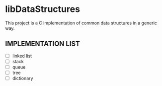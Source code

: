 # libDataStructures
This project is a C implementation of common data structures in a generic way.

## IMPLEMENTATION LIST
- [ ] linked list
- [ ] stack
- [ ] queue
- [ ] tree
- [ ] dictionary
